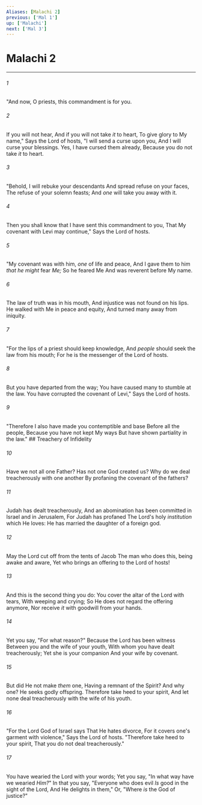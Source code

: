 ```yaml
---
Aliases: [Malachi 2]
previous: ['Mal 1']
up: ['Malachi']
next: ['Mal 3']
---
```

# Malachi 2

***


###### 1 
"And now, O priests, this commandment is for you. 

###### 2 
If you will not hear, And if you will not take _it_ to heart, To give glory to My name," Says the Lord of hosts, "I will send a curse upon you, And I will curse your blessings. Yes, I have cursed them already, Because you do not take _it_ to heart. 

###### 3 
"Behold, I will rebuke your descendants And spread refuse on your faces, The refuse of your solemn feasts; And _one_ will take you away with it. 

###### 4 
Then you shall know that I have sent this commandment to you, That My covenant with Levi may continue," Says the Lord of hosts. 

###### 5 
"My covenant was with him, _one_ of life and peace, And I gave them to him _that he might_ fear _Me;_ So he feared Me And was reverent before My name. 

###### 6 
The law of truth was in his mouth, And injustice was not found on his lips. He walked with Me in peace and equity, And turned many away from iniquity. 

###### 7 
"For the lips of a priest should keep knowledge, And _people_ should seek the law from his mouth; For he is the messenger of the Lord of hosts. 

###### 8 
But you have departed from the way; You have caused many to stumble at the law. You have corrupted the covenant of Levi," Says the Lord of hosts. 

###### 9 
"Therefore I also have made you contemptible and base Before all the people, Because you have not kept My ways But have shown partiality in the law." ## Treachery of Infidelity 

###### 10 
Have we not all one Father? Has not one God created us? Why do we deal treacherously with one another By profaning the covenant of the fathers? 

###### 11 
Judah has dealt treacherously, And an abomination has been committed in Israel and in Jerusalem, For Judah has profaned The Lord's holy _institution_ which He loves: He has married the daughter of a foreign god. 

###### 12 
May the Lord cut off from the tents of Jacob The man who does this, being awake and aware, Yet who brings an offering to the Lord of hosts! 

###### 13 
And this is the second thing you do: You cover the altar of the Lord with tears, With weeping and crying; So He does not regard the offering anymore, Nor receive _it_ with goodwill from your hands. 

###### 14 
Yet you say, "For what reason?" Because the Lord has been witness Between you and the wife of your youth, With whom you have dealt treacherously; Yet she is your companion And your wife by covenant. 

###### 15 
But did He not make _them_ one, Having a remnant of the Spirit? And why one? He seeks godly offspring. Therefore take heed to your spirit, And let none deal treacherously with the wife of his youth. 

###### 16 
"For the Lord God of Israel says That He hates divorce, For it covers one's garment with violence," Says the Lord of hosts. "Therefore take heed to your spirit, That you do not deal treacherously." 

###### 17 
You have wearied the Lord with your words; Yet you say, "In what way have we wearied _Him?_" In that you say, "Everyone who does evil _Is_ good in the sight of the Lord, And He delights in them," Or, "Where _is_ the God of justice?"
